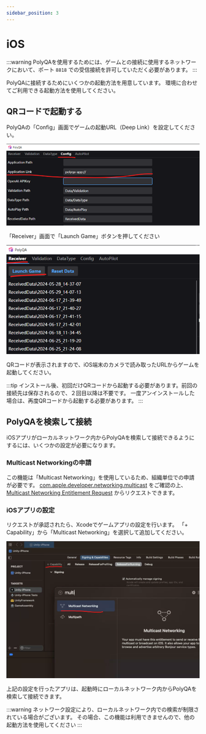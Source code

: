 ```yaml
---
sidebar_position: 3
---
```


# iOS

:::warning
PolyQAを使用するためには、ゲームとの接続に使用するネットワークにおいて、ポート `8818` での受信接続を許可していただく必要があります。
:::

PolyQAに接続するためにいくつかの起動方法を用意しています。
環境に合わせてご利用できる起動方法を使用してください。

## QRコードで起動する

PolyQAの「Config」画面でゲームの起動URL（Deep Link）を設定してください。

![](./img/application_link.png)

「Receiver」画面で「Launch Game」ボタンを押してください

![](./img/launch_game.png)

QRコードが表示されますので、iOS端末のカメラで読み取ったURLからゲームを起動してください。

:::tip
インストール後、初回だけQRコードから起動する必要があります。前回の接続先は保存されるので、２回目以降は不要です。
一度アンインストールした場合は、再度QRコードから起動する必要があります。
:::

## PolyQAを検索して接続

iOSアプリがローカルネットワーク内からPolyQAを検索して接続できるようにするには、いくつかの設定が必要になります。

### Multicast Networkingの申請

この機能は「Multicast Networking」を使用しているため、組織単位での申請が必要です。
[com\.apple\.developer\.networking\.multicast](https://developer.apple.com/documentation/bundleresources/entitlements/com_apple_developer_networking_multicast)
をご確認の上、
[Multicast Networking Entitlement Request](https://developer.apple.com/contact/request/networking-multicast)
からリクエストできます。

### iOSアプリの設定

リクエストが承認されたら、Xcodeでゲームアプリの設定を行います。
「+ Capability」から「Multicast Networking」を選択して追加してください。

![](./img/multi_networking.png)

上記の設定を行ったアプリは、起動時にローカルネットワーク内からPolyQAを検索して接続できます。

:::warning
ネットワーク設定により、ローカルネットワーク内での検索が制限されている場合がございます。
その場合、この機能は利用できませんので、他の起動方法を使用してください
:::

